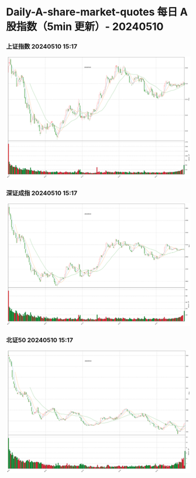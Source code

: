 
# Daily-A-share-market-quotes 每日 A 股指数（5min 更新）- 20240510

### 上证指数 20240510 15:17
![](./fig/2024/5/20240510-sh000001.png)

### 深证成指 20240510 15:17
![](./fig/2024/5/20240510-sz399001.png)

### 北证50 20240510 15:17
![](./fig/2024/5/20240510-bj899050.png)
